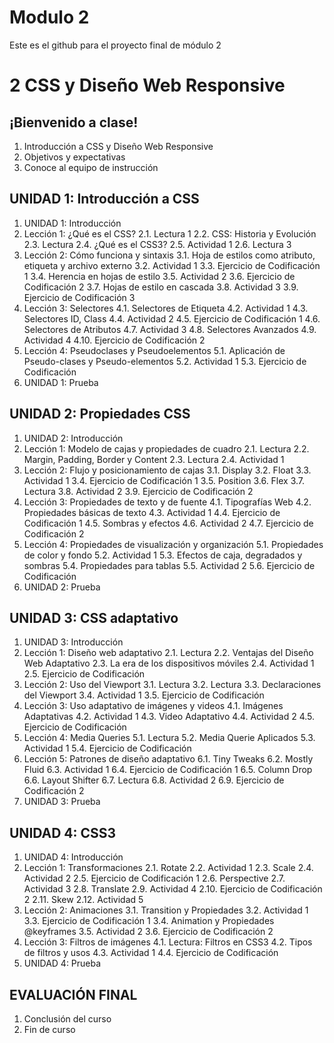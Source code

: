 # Modulo 2
Este es el github para el proyecto final de módulo 2

# 2	CSS y Diseño Web Responsive
## ¡Bienvenido a clase!
1. Introducción a CSS y Diseño Web Responsive
2. Objetivos y expectativas
3. Conoce al equipo de instrucción
## UNIDAD 1: Introducción a CSS
1. UNIDAD 1: Introducción
2. Lección 1: ¿Qué es el CSS?
2.1. Lectura 1
2.2. CSS: Historia y Evolución
2.3. Lectura
2.4. ¿Qué es el CSS3?
2.5. Actividad 1
2.6. Lectura 3
3. Lección 2: Cómo funciona y sintaxis
3.1. Hoja de estilos como atributo, etiqueta y archivo externo
3.2. Actividad 1
3.3. Ejercicio de Codificación 1
3.4. Herencia en hojas de estilo
3.5. Actividad 2
3.6. Ejercicio de Codificación 2
3.7. Hojas de estilo en cascada
3.8. Actividad 3
3.9. Ejercicio de Codificación 3
4. Lección 3: Selectores
4.1. Selectores de Etiqueta
4.2. Actividad 1
4.3. Selectores ID, Class
4.4. Actividad 2
4.5. Ejercicio de Codificación 1
4.6. Selectores de Atributos
4.7. Actividad 3
4.8. Selectores Avanzados
4.9. Actividad 4
4.10. Ejercicio de Codificación 2
5. Lección 4: Pseudoclases y Pseudoelementos
5.1. Aplicación de Pseudo-­clases y Pseudo-elementos
5.2. Actividad 1
5.3. Ejercicio de Codificación
6. UNIDAD 1: Prueba
## UNIDAD 2: Propiedades CSS
1. UNIDAD 2: Introducción
2. Lección 1: Modelo de cajas y propiedades de cuadro
2.1. Lectura
2.2. Margin, Padding, Border y Content
2.3. Lectura
2.4. Actividad 1
3. Lección 2: Flujo y posicionamiento de cajas
3.1. Display
3.2. Float
3.3. Actividad 1
3.4. Ejercicio de Codificación 1
3.5. Position
3.6. Flex
3.7. Lectura
3.8. Actividad 2
3.9. Ejercicio de Codificación 2
4. Lección 3: Propiedades de texto y de fuente
4.1. Tipografías Web
4.2. Propiedades básicas de texto
4.3. Actividad 1
4.4. Ejercicio de Codificación 1
4.5. Sombras y efectos
4.6. Actividad 2
4.7. Ejercicio de Codificación 2
5. Lección 4: Propiedades de visualización y organización
5.1. Propiedades de color y fondo
5.2. Actividad 1
5.3. Efectos de caja, degradados y sombras
5.4. Propiedades para tablas
5.5. Actividad 2
5.6. Ejercicio de Codificación
6. UNIDAD 2: Prueba
## UNIDAD 3: CSS adaptativo
1. UNIDAD 3: Introducción
2. Lección 1: Diseño web adaptativo
2.1. Lectura
2.2. Ventajas del Diseño Web Adaptativo
2.3. La era de los dispositivos móviles
2.4. Actividad 1
2.5. Ejercicio de Codificación
3. Lección 2: Uso del Viewport
3.1. Lectura
3.2. Lectura
3.3. Declaraciones del Viewport
3.4. Actividad 1
3.5. Ejercicio de Codificación
4. Lección 3: Uso adaptativo de imágenes y videos
4.1. Imágenes Adaptativas
4.2. Actividad 1
4.3. Video Adaptativo
4.4. Actividad 2
4.5. Ejercicio de Codificación
5. Lección 4: Media Queries
5.1. Lectura
5.2. Media Querie Aplicados
5.3. Actividad 1
5.4. Ejercicio de Codificación
6. Lección 5: Patrones de diseño adaptativo
6.1. Tiny Tweaks
6.2. Mostly Fluid
6.3. Actividad 1
6.4. Ejercicio de Codificación 1
6.5. Column Drop
6.6. Layout Shifter
6.7. Lectura
6.8. Actividad 2
6.9. Ejercicio de Codificación 2
7. UNIDAD 3: Prueba
## UNIDAD 4: CSS3
1. UNIDAD 4: Introducción
2. Lección 1: Transformaciones
2.1. Rotate
2.2. Actividad 1
2.3. Scale
2.4. Actividad 2
2.5. Ejercicio de Codificación 1
2.6. Perspective
2.7. Actividad 3
2.8. Translate
2.9. Actividad 4
2.10. Ejercicio de Codificación 2
2.11. Skew
2.12. Actividad 5
3. Lección 2: Animaciones
3.1. Transition y Propiedades
3.2. Actividad 1
3.3. Ejercicio de Codificación 1
3.4. Animation y Propiedades @keyframes
3.5. Actividad 2
3.6. Ejercicio de Codificación 2
4. Lección 3: Filtros de imágenes
4.1. Lectura: Filtros en CSS3
4.2. Tipos de filtros y usos
4.3. Actividad 1
4.4. Ejercicio de Codificación
5. UNIDAD 4: Prueba
## EVALUACIÓN FINAL
1. Conclusión del curso
2. Fin de curso
